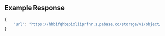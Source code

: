 ## Example Response

```javascript
{
    "url": "https://hhbifqhbepixliiprfnr.supabase.co/storage/v1/object/public/AudioFiles/sample_audio.756357888070363.mp3"
}
```
